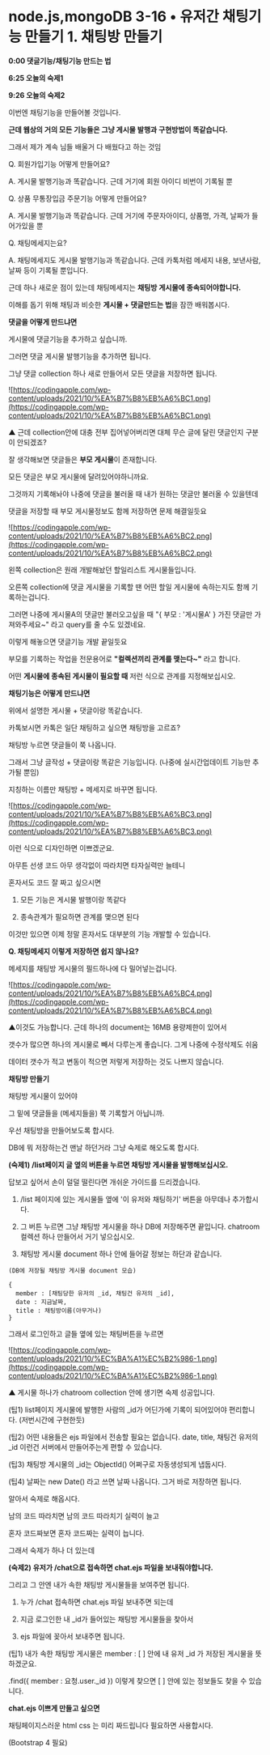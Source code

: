 # node.js,mongoDB 3-16 • 유저간 채팅기능 만들기 1. 채팅방 만들기

**0:00 댓글기능/채팅기능 만드는 법**

**6:25 오늘의 숙제1**

**9:26 오늘의 숙제2**

이번엔 채팅기능을 만들어볼 것입니다.

**근데 웹상의 거의 모든 기능들은 그냥 게시물 발행과 구현방법이 똑같습니다.**

그래서 제가 계속 님들 배울거 다 배웠다고 하는 것임

Q. 회원가입기능 어떻게 만들어요?

A. 게시물 발행기능과 똑같습니다. 근데 거기에 회원 아이디 비번이 기록될 뿐

Q. 상품 무통장입금 주문기능 어떻게 만들어요?

A. 게시물 발행기능과 똑같습니다. 근데 거기에 주문자아이디, 상품명, 가격, 날짜가 들어가있을 뿐

Q. 채팅메세지는요?

A. 채팅메세지도 게시물 발행기능과 똑같습니다. 근데 카톡처럼 메세지 내용, 보낸사람, 날짜 등이 기록될 뿐입니다.

근데 하나 새로운 점이 있는데 채팅메세지는 **채팅방 게시물에 종속되어야합니다.**

이해를 돕기 위해 채팅과 비슷한 **게시물 + 댓글만드는 법**을 잠깐 배워봅시다.

**댓글을 어떻게 만드냐면**

게시물에 댓글기능을 추가하고 싶습니까.

그러면 댓글 게시물 발행기능을 추가하면 됩니다.

그냥 댓글 collection 하나 새로 만들어서 모든 댓글을 저장하면 됩니다.

![https://codingapple.com/wp-content/uploads/2021/10/%EA%B7%B8%EB%A6%BC1.png](https://codingapple.com/wp-content/uploads/2021/10/%EA%B7%B8%EB%A6%BC1.png)

▲ 근데 collection안에 대충 전부 집어넣어버리면 대체 무슨 글에 달린 댓글인지 구분이 안되겠죠?

잘 생각해보면 댓글들은 **부모 게시물**이 존재합니다.

모든 댓글은 부모 게시물에 달려있어야하니까요.

그것까지 기록해놔야 나중에 댓글을 불러올 때 내가 원하는 댓글만 불러올 수 있을텐데

댓글을 저장할 때 부모 게시물정보도 함께 저장하면 문제 해결일듯요

![https://codingapple.com/wp-content/uploads/2021/10/%EA%B7%B8%EB%A6%BC2.png](https://codingapple.com/wp-content/uploads/2021/10/%EA%B7%B8%EB%A6%BC2.png)

왼쪽 collection은 원래 개발해놨던 할일리스트 게시물들입니다.

오른쪽 collection에 댓글 게시물을 기록할 땐 어떤 할일 게시물에 속하는지도 함께 기록하는겁니다.

그러면 나중에 게시물A의 댓글만 불러오고싶을 때 "{ 부모 : '게시물A' } 가진 댓글만 가져와주세요~" 라고 query를 줄 수도 있겠네요.

이렇게 해놓으면 댓글기능 개발 끝일듯요

부모를 기록하는 작업을 전문용어로 **"컬렉션끼리 관계를 맺는다~"** 라고 합니다.

어떤 **게시물에 종속된 게시물이 필요할 때** 저런 식으로 관계를 지정해보십시오.

**채팅기능은 어떻게 만드냐면**

위에서 설명한 게시물 + 댓글이랑 똑같습니다.

카톡보시면 카톡은 일단 채팅하고 싶으면 채팅방을 고르죠?

채팅방 누르면 댓글들이 쭉 나옵니다.

그래서 그냥 글작성 + 댓글이랑 똑같은 기능입니다. (나중에 실시간업데이트 기능만 추가될 뿐임)

지칭하는 이름만 채팅방 + 메세지로 바꾸면 됩니다.

![https://codingapple.com/wp-content/uploads/2021/10/%EA%B7%B8%EB%A6%BC3.png](https://codingapple.com/wp-content/uploads/2021/10/%EA%B7%B8%EB%A6%BC3.png)

이런 식으로 디자인하면 이쁘겠군요.

아무튼 선생 코드 아무 생각없이 따라치면 타자실력만 늘테니

혼자서도 코드 잘 짜고 싶으시면

1. 모든 기능은 게시물 발행이랑 똑같다

2. 종속관계가 필요하면 관계를 맺으면 된다

이것만 있으면 이제 정말 혼자서도 대부분의 기능 개발할 수 있습니다.

**Q. 채팅메세지 이렇게 저장하면 쉽지 않나요?**

메세지를 채팅방 게시물의 필드하나에 다 밀어넣는겁니다.

![https://codingapple.com/wp-content/uploads/2021/10/%EA%B7%B8%EB%A6%BC4.png](https://codingapple.com/wp-content/uploads/2021/10/%EA%B7%B8%EB%A6%BC4.png)

▲이것도 가능합니다. 근데 하나의 document는 16MB 용량제한이 있어서

갯수가 많으면 하나의 게시물로 빼서 다루는게 좋습니다. 그게 나중에 수정삭제도 쉬움

데이터 갯수가 적고 변동이 적으면 저렇게 저장하는 것도 나쁘지 않습니다.

**채팅방 만들기**

채팅방 게시물이 있어야

그 밑에 댓글들을 (메세지들을) 쭉 기록할거 아닙니까.

우선 채팅방을 만들어보도록 합시다.

DB에 뭐 저장하는건 맨날 하던거라 그냥 숙제로 해오도록 합시다.

**(숙제1) /list페이지 글 옆의 버튼을 누르면 채팅방 게시물을 발행해보십시오.**

답보고 싶어서 손이 덜덜 떨린다면 개쉬운 가이드를 드리겠습니다.

1. /list 페이지에 있는 게시물들 옆에 '이 유저와 채팅하기' 버튼을 아무데나 추가합시다.

2. 그 버튼 누르면 그냥 채팅방 게시물을 하나 DB에 저장해주면 끝입니다. chatroom 컬렉션 하나 만들어서 거기 넣으십시오.

3. 채팅방 게시물 document 하나 안에 들어갈 정보는 하단과 같습니다.

```
(DB에 저장될 채팅방 게시물 document 모습)

{
  member : [채팅당한 유저의 _id, 채팅건 유저의 _id],
  date : 지금날짜,
  title : 채팅방이름(아무거나)
}
```

그래서 로그인하고 글들 옆에 있는 채팅버튼을 누르면

![https://codingapple.com/wp-content/uploads/2021/10/%EC%BA%A1%EC%B2%986-1.png](https://codingapple.com/wp-content/uploads/2021/10/%EC%BA%A1%EC%B2%986-1.png)

▲ 게시물 하나가 chatroom collection 안에 생기면 숙제 성공입니다.

(팁1) list페이지 게시물에 발행한 사람의 _id가 어딘가에 기록이 되어있어야 편리합니다. (저번시간에 구현한듯)

(팁2) 어떤 내용들은 ejs 파일에서 전송할 필요는 없습니다. date, title, 채팅건 유저의 _id 이런건 서버에서 만들어주는게 편할 수 있습니다.

(팁3) 채팅방 게시물의 _id는 ObjectId() 어쩌구로 자동생성되게 냅둡시다.

(팁4) 날짜는 new Date() 라고 쓰면 날짜 나옵니다. 그거 바로 저장하면 됩니다.

알아서 숙제로 해옵시다.

남의 코드 따라치면 남의 코드 따라치기 실력이 늘고

혼자 코드짜보면 혼자 코드짜는 실력이 늡니다.

그래서 숙제가 하나 더 있는데

**(숙제2) 유저가 /chat으로 접속하면 chat.ejs 파일을 보내줘야합니다.**

그리고 그 안엔 내가 속한 채팅방 게시물들을 보여주면 됩니다.

1. 누가 /chat 접속하면 chat.ejs 파일 보내주면 되는데

2. 지금 로그인한 내 _id가 들어있는 채팅방 게시물들을 찾아서

3. ejs 파일에 꽂아서 보내주면 됩니다.

(팁1) 내가 속한 채팅방 게시물은 member : [ ] 안에 내 유저 _id 가 저장된 게시물을 뜻하겠군요.

.find({ member : 요청.user._id }) 이렇게 찾으면 [ ] 안에 있는 정보들도 찾을 수 있습니다.

**chat.ejs 이쁘게 만들고 싶으면**

채팅페이지스러운 html css 는 미리 짜드립니다 필요하면 사용합시다.

(Bootstrap 4 필요)